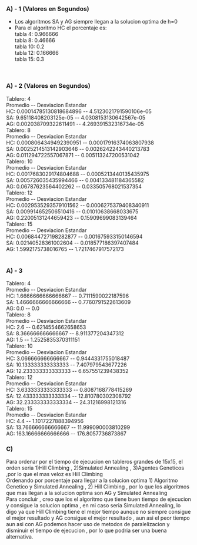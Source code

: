 <h3> A) - 1 (Valores en Segundos)</h3>

- Los algoritmos SA y AG siempre llegan a la solucion optima de h=0
- Para el algoritmo HC el porcentaje es:<br>
tabla 4: 0.966666<br>
tabla 8: 0.46666<br>
tabla 10: 0.2<br>
tabla 12: 0.166666<br>
tabla 15: 0.3<br>
<br>
<h3> A) - 2 (Valores en Segundos)</h3>

Tablero: 4<br>
Promedio               --   Desviacion Estandar<br>
HC: 0.00014785130818684896  --  4.5123021791590106e-05<br>
SA: 9.65118408203125e-05  --  4.0308153130642567e-05<br>
AG: 0.002038709322611491  --  4.269391532316734e-05<br>
Tablero: 8<br>
Promedio               --   Desviacion Estandar<br>
HC: 0.0008064349492390951  --  0.00017916374063807938<br>
SA: 0.0025214513142903646  --  0.0026242243440213783<br>
AG: 0.011294722557067871  --  0.005113247200531042<br>
Tablero: 10<br>
Promedio              --  Desviacion Estandar<br>
HC: 0.0017683029174804688  --  0.0005213440135435975<br>
SA: 0.005726035435994466  --  0.004133481184365582<br>
AG: 0.06787623564402262  --  0.033505768021537354<br>
Tablero: 12<br>
Promedio              --  Desviacion Estandar<br>
HC: 0.0029535293579101562  --  0.0006275379408340911<br>
SA: 0.009914652506510416  --  0.01010638668033675<br>
AG: 0.22005131244659423  --  0.15909699083139464<br>
Tablero: 15<br>
Promedio             --  Desviacion Estandar<br>
HC: 0.006844727198282877  --  0.001675933150146594<br>
SA: 0.02140528361002604  --  0.018577186397407484<br>
AG: 1.5992175738016765  --  1.7217467917572173<br>
<br>
<h3> A) - 3</h3>

Tablero: 4<br>
Promedio               --   Desviacion Estandar<br>
HC: 1.6666666666666667  --  0.7111590022187596<br>
SA: 1.4666666666666666  --  0.7760791522613609<br>
AG: 0.0  --  0.0<br>
Tablero: 8<br>
Promedio               --   Desviacion Estandar<br>
HC: 2.6  --  0.6214554662658653<br>
SA: 8.366666666666667  --  8.911377204347312<br>
AG: 1.5  --  1.2525835370311151<br>
Tablero: 10<br>
Promedio              --  Desviacion Estandar<br>
HC: 3.066666666666667  --  0.9444331755018487<br>
SA: 10.133333333333333  --  7.407979543677226<br>
AG: 12.233333333333333  --  6.657551239438352<br>
Tablero: 12<br>
Promedio              --  Desviacion Estandar<br>
HC: 3.6333333333333333  --  0.8087168778415269<br>
SA: 12.433333333333334  --  12.810780302308792<br>
AG: 32.233333333333334  --  24.31216998121316<br>
Tablero: 15<br>
Promedio             --  Desviacion Estandar<br>
HC: 4.4  --  1.1017227888394956<br>
SA: 13.766666666666667  --  11.999090003810299<br>
AG: 163.16666666666666  --  176.8057736873867<br>

<h3> C) </h3>

  Para ordenar por el tiempo de ejecucion en tableros grandes de 15x15, el orden seria 1)Hill Climbing , 2)Simulated Annealing , 3)Agentes Geneticos ,por lo
que el mas veloz es Hill Climbing
<br>
  Ordenando por porcentaje para llegar a la solucion optima 1) Algoritmo Genetico y Simulated Annealing , 2) Hill Climbing , por lo que 
los algoritmos que mas llegan a la solucion optima son AG y Simulated Annealing
<br>
Para concluir , creo que los el algoritmo que tiene buen tiempo de ejecucion y consigue la solucion optima , en mi caso seria Simulated Annealing, lo digo ya que
Hill Climbing tiene el mejor tiempo aunque no siempre consigue el mejor resultado y AG consigue el mejor resultado , aun asi el peor tiempo aun asi con AG podemos hacer uso de metodos de paralelizacion y disminuir el tiempo de ejecucion , por lo que podria ser una buena alternativa.

<br>
